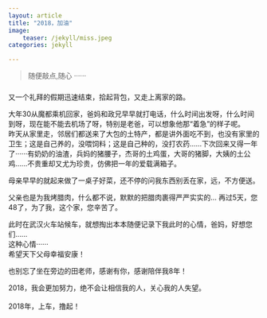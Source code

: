 ```yaml
---           
layout: article        
title: "2018，加油"        
image:              
    teaser: /jekyll/miss.jpeg
categories: jekyll     

---          
```

     
> 随便敲点,随心 ······

### 
又一个礼拜的假期迅速结束，拾起背包，又走上离家的路。                                   
       
大年30从魔都乘机回家，爸妈和政兄早早就打电话，什么时间出发呀，什么时间到呀，现在能不能去机场了呀，特别是老爸，可以想象他那“着急”的样子呢。                               
昨天从家里走，邻居们都送来了大包的土特产，都是讲外面吃不到，也没有家里的卫生；这是自己养的，没喂饲料；这是自己种的，没打农药……下次回来又得一年了······有奶奶的油渣，兵妈的猪腰子，杰哥的土鸡蛋，大哥的猪脚，大姨的土公鸡……不贵重却又尤为珍贵，仿佛把一年的爱载满箱子。  

母亲早早的就起来做了一桌子好菜，还不停的问我东西别丢在家，远，不方便送。            
         
父亲也是为我烤腊肉，什么都不说，默默的把腊肉裹得严严实实的… 再过5天，您48了，为了我，这个家，您辛苦了。                                       
        
此时在武汉火车站候车，就想掏出本本随便记录下我此时的心情，爸妈，好想您们……                       
这种心情······                         
希望天下父母幸福安康！                  
         
也别忘了坐在旁边的田老师，感谢有你，感谢陪伴我8年！          
        
2018，我会更加努力，绝不会让相信我的人，关心我的人失望。             
       
2018年，上车，撸起！          

